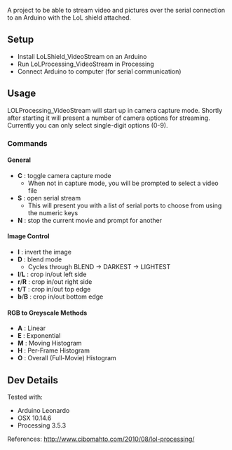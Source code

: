 A project to be able to stream video and pictures over the serial connection to an Arduino with the LoL shield attached.

## Setup

* Install LoLShield_VideoStream on an Arduino
* Run LoLProcessing_VideoStream in Processing
* Connect Arduino to computer (for serial communication)

## Usage

LOLProcessing_VideoStream will start up in camera capture mode.
Shortly after starting it will present a number of camera options for streaming.
Currently you can only select single-digit options (0-9).

### Commands

#### General

* __C__ : toggle camera capture mode
  - When not in capture mode, you will be prompted to select a video file
* __S__ : open serial stream
  - This will present you with a list of serial ports to choose from using the numeric keys
* __N__ : stop the current movie and prompt for another

#### Image Control

* __I__ : invert the image
* __D__ : blend mode
  - Cycles through BLEND -> DARKEST -> LIGHTEST
* __l__/__L__ : crop in/out left side
* __r__/__R__ : crop in/out right side
* __t__/__T__ : crop in/out top edge
* __b__/__B__ : crop in/out bottom edge

#### RGB to Greyscale Methods

* __A__ : Linear
* __E__ : Exponential
* __M__ : Moving Histogram
* __H__ : Per-Frame Histogram
* __O__ : Overall (Full-Movie) Histogram

## Dev Details

Tested with:

* Arduino Leonardo
* OSX 10.14.6
* Processing 3.5.3

References:
http://www.cibomahto.com/2010/08/lol-processing/
